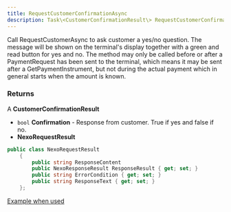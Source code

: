 ```yaml
---
title: RequestCustomerConfirmationAsync
description: Task\<CustomerConfirmationResult\> RequestCustomerConfirmationAsync(string message)
---
```


Call RequestCustomerAsync to ask customer a yes/no question. The message will be shown on the terminal's display together with a green and read button for yes and no. The method may only be called before or after a PaymentRequest has been sent to the terminal, which means it may be sent after a GetPaymentInstrument, but not during the actual payment which in general starts when the amount is known.

### Returns

A **CustomerConfirmationResult**

* `bool` **Confirmation** - Response from customer. True if yes and false if no.
* **NexoRequestResult**

```c#
public class NexoRequestResult
    {
        public string ResponseContent
        public NexoResponseResult ResponseResult { get; set; }
        public string ErrorCondition { get; set; }
        public string ResponseText { get; set; }
    };
```

[Example when used][handle-loyalty-ask-for-membership]

[handle-loyalty-ask-for-membership]: ../CodeExamples/#handle-loyalty---ask-for-membership
